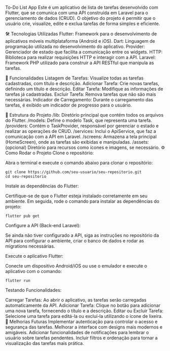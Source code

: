 To-Do List App
Este é um aplicativo de lista de tarefas desenvolvido com Flutter, que se comunica com uma API construída em Laravel para o gerenciamento de dados (CRUD). O objetivo do projeto é permitir que o usuário crie, visualize, edite e exclua tarefas de forma simples e eficiente.

🛠 Tecnologias Utilizadas
Flutter: Framework para o desenvolvimento de aplicativos móveis multiplataforma (Android e iOS).
Dart: Linguagem de programação utilizada no desenvolvimento do aplicativo.
Provider: Gerenciador de estado que facilita a comunicação entre os widgets.
HTTP: Biblioteca para realizar requisições HTTP e interagir com a API.
Laravel: Framework PHP utilizado para construir a API RESTful que manipula as tarefas.

🚀 Funcionalidades
Listagem de Tarefas: Visualize todas as tarefas cadastradas, com título e descrição.
Adicionar Tarefa: Crie novas tarefas, definindo um título e descrição.
Editar Tarefa: Modifique as informações de tarefas já cadastradas.
Excluir Tarefa: Remova tarefas que não são mais necessárias.
Indicador de Carregamento: Durante o carregamento das tarefas, é exibido um indicador de progresso para o usuário.

📂 Estrutura do Projeto
/lib: Diretório principal que contém todos os arquivos do Flutter.
/models: Define o modelo Task, que representa uma tarefa.
/providers: Contém o TaskProvider, responsável por gerenciar o estado e realizar as operações de CRUD.
/services: Inclui o ApiService, que faz a comunicação com a API em Laravel.
/screens: Armazena a tela principal (HomeScreen), onde as tarefas são exibidas e manipuladas.
/assets: (opcional) Diretório para recursos como ícones e imagens, se necessário.
⚙️ Como Rodar o Projeto
Clone o repositório:

Abra o terminal e execute o comando abaixo para clonar o repositório:
```
git clone https://github.com/seu-usuario/seu-repositorio.git
cd seu-repositorio
```
Instale as dependências do Flutter:

Certifique-se de que o Flutter esteja instalado corretamente em seu ambiente. Em seguida, rode o comando para instalar as dependências do projeto:

```
flutter pub get
```
Configure a API (Back-end Laravel):

Se ainda não tiver configurado a API, siga as instruções no repositório da API para configurar o ambiente, criar o banco de dados e rodar as migrations necessárias.

Execute o aplicativo Flutter:

Conecte um dispositivo Android/iOS ou use o emulador e execute o aplicativo com o comando:

```
flutter run
```
Testando Funcionalidades:

Carregar Tarefas: Ao abrir o aplicativo, as tarefas serão carregadas automaticamente da API.
Adicionar Tarefa: Clique no botão para adicionar uma nova tarefa, fornecendo o título e a descrição.
Editar ou Excluir Tarefa: Selecione uma tarefa para editá-la ou excluí-la utilizando o ícone de lixeira.
🔄 Melhorias Futuras
Implementar autenticação para controlar o acesso e segurança das tarefas.
Melhorar a interface com designs mais modernos e amigáveis.
Adicionar funcionalidades de notificações para lembrar o usuário sobre tarefas pendentes.
Incluir filtros e ordenação para tornar a visualização das tarefas mais prática.
